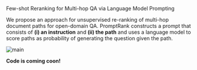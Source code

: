 Few-shot Reranking for Multi-hop QA via Language Model Prompting

We propose an approach for unsupervised re-ranking of multi-hop document paths for open-domain QA. PromptRank constructs a prompt that consists of **(i) an instruction** and **(ii) the path** and uses a language model to score paths as probability of generating the question given the path.

![main](./img/overview.png)


**Code is coming coon!**
